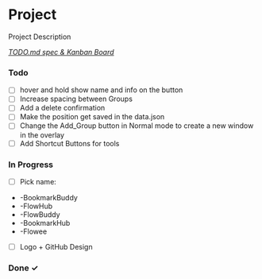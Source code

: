 # Project

Project Description

<em>[TODO.md spec & Kanban Board](https://bit.ly/3fCwKfM)</em>

### Todo

- [ ] hover and hold show name and info on the button  
- [ ] Increase spacing between Groups  
- [ ] Add a delete confirmation  
- [ ] Make the position get saved in the data.json  
- [ ] Change the Add_Group button in Normal mode to create a new window in the overlay  
- [ ] Add Shortcut Buttons for tools  

### In Progress

- [ ] Pick name:  
- -BookmarkBuddy  
- -FlowHub  
- -FlowBuddy  
- -BookmarkHub  
- -Flowee  
- [ ] Logo + GitHub Design  

### Done ✓


